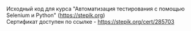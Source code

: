 Исходный код для курса "Автоматизация тестирования с помощью Selenium и Python" (https://stepik.org)<br />
Сертификат доступен по ссылке - https://stepik.org/cert/285703 
